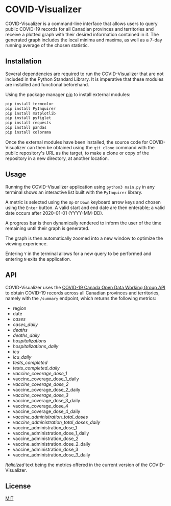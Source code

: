 # COVID-Visualizer

COVID-Visualizer is a command-line interface that allows users to query public COVID-19 records for all Canadian provinces and territories and receive a plotted graph with their desired information contained in it. The generated graph includes the local minima and maxima, as well as a 7-day running average of the chosen statistic.

## Installation

Several dependencies are required to run the COVID-Visualizer that are not included in the Python Standard Library. It is imperative that these modules are installed and functional beforehand.

Using the package manager [pip](https://pip.pypa.io/en/stable/) to install external modules:
```bash
pip install termcolor
pip install PyInquirer
pip install matplotlib
pip install pyfiglet
pip install requests
pip install pandas
pip install colorama
```
Once the external modules have been installed, the source code for COVID-Visualizer can then be obtained using the `git clone` command with the public repository's URL as the target, to make a clone or copy of the repository in a new directory, at another location.

## Usage

Running the COVID-Visualizer application using `python3 main.py` in any terminal shows an interactive list built with the `PyInquirer` library.

A metric is selected using the `Up` or `Down` keyboard arrow keys and chosen using the `Enter` button. A valid start and end date are then enterable; a valid date occurs after 2020-01-01 (YYYY-MM-DD).

A progress bar is then dynamically rendered to inform the user of the time remaining until their graph is generated.

The graph is then automatically zoomed into a new window to optimize the viewing experience.

Entering `Y` in the terminal allows for a new query to be performed and entering `N` exits the application.

## API

COVID-Visualizer uses the [COVID-19 Canada Open Data Working Group API](https://api.opencovid.ca/) to obtain COVID-19 records across all Canadian provinces and territories, namely with the `/summary` endpoint, which returns the following metrics:

- region
- date
- *cases*
- *cases_daily*
- *deaths*
- *deaths_daily*
- *hospitalizations*
- *hospitalizations_daily*
- *icu*
- *icu_daily*
- *tests_completed*
- *tests_completed_daily*
- *vaccine_coverage_dose_1*
- vaccine_coverage_dose_1_daily
- *vaccine_coverage_dose_2*
- vaccine_coverage_dose_2_daily
- *vaccine_coverage_dose_3*
- vaccine_coverage_dose_3_daily
- vaccine_coverage_dose_4
- vaccine_coverage_dose_4_daily
- *vaccine_administration_total_doses*
- *vaccine_administration_total_doses_daily*
- vaccine_administration_dose_1
- vaccine_administration_dose_1_daily
- vaccine_administration_dose_2
- vaccine_administration_dose_2_daily
- vaccine_administration_dose_3
- vaccine_administration_dose_3_daily

*Italicized* text being the metrics offered in the current version of the COVID-Visualizer.

## License
[MIT](https://choosealicense.com/licenses/mit/)
